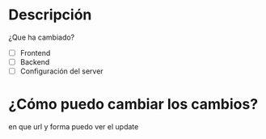 # Descripción
¿Que ha cambiado?

- [ ] Frontend
- [ ] Backend
- [ ] Configuración del server

# ¿Cómo puedo cambiar los cambios?
en que url y forma puedo ver el update
